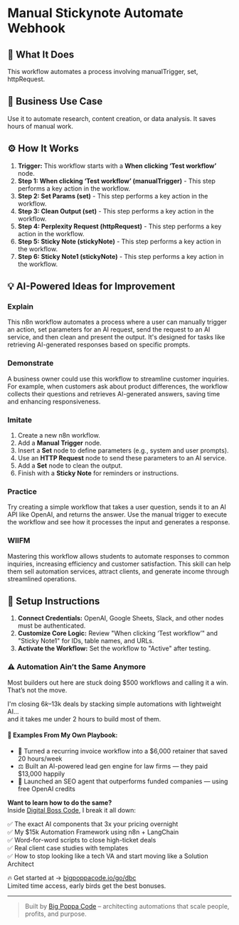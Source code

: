 # Manual Stickynote Automate Webhook

## 🚀 What It Does
This workflow automates a process involving manualTrigger, set, httpRequest.

## 💼 Business Use Case
Use it to automate research, content creation, or data analysis. It saves hours of manual work.

## ⚙️ How It Works
1.  **Trigger:** This workflow starts with a **When clicking ‘Test workflow’** node.
2. **Step 1: When clicking ‘Test workflow’ (manualTrigger)** - This step performs a key action in the workflow.
3. **Step 2: Set Params (set)** - This step performs a key action in the workflow.
4. **Step 3: Clean Output (set)** - This step performs a key action in the workflow.
5. **Step 4: Perplexity Request (httpRequest)** - This step performs a key action in the workflow.
6. **Step 5: Sticky Note (stickyNote)** - This step performs a key action in the workflow.
7. **Step 6: Sticky Note1 (stickyNote)** - This step performs a key action in the workflow.

## 💡 AI-Powered Ideas for Improvement
### Explain
This n8n workflow automates a process where a user can manually trigger an action, set parameters for an AI request, send the request to an AI service, and then clean and present the output. It's designed for tasks like retrieving AI-generated responses based on specific prompts.

### Demonstrate
A business owner could use this workflow to streamline customer inquiries. For example, when customers ask about product differences, the workflow collects their questions and retrieves AI-generated answers, saving time and enhancing responsiveness.

### Imitate
1. Create a new n8n workflow.
2. Add a **Manual Trigger** node.
3. Insert a **Set** node to define parameters (e.g., system and user prompts).
4. Use an **HTTP Request** node to send these parameters to an AI service.
5. Add a **Set** node to clean the output.
6. Finish with a **Sticky Note** for reminders or instructions.

### Practice
Try creating a simple workflow that takes a user question, sends it to an AI API like OpenAI, and returns the answer. Use the manual trigger to execute the workflow and see how it processes the input and generates a response.

### WIIFM
Mastering this workflow allows students to automate responses to common inquiries, increasing efficiency and customer satisfaction. This skill can help them sell automation services, attract clients, and generate income through streamlined operations.

## 🔧 Setup Instructions
1. **Connect Credentials:** OpenAI, Google Sheets, Slack, and other nodes must be authenticated.
2. **Customize Core Logic:** Review "When clicking ‘Test workflow’" and "Sticky Note1" for IDs, table names, and URLs.
3. **Activate the Workflow:** Set the workflow to "Active" after testing.

### ⚠️ Automation Ain’t the Same Anymore

Most builders out here are stuck doing $500 workflows and calling it a win.  
That’s not the move.  

I'm closing $6k–$13k deals by stacking simple automations with lightweight AI...  
and it takes me under 2 hours to build most of them.

#### 🧠 Examples From My Own Playbook:
- 🔁 Turned a recurring invoice workflow into a $6,000 retainer that saved 20 hours/week  
- ⚖️ Built an AI-powered lead gen engine for law firms — they paid $13,000 happily  
- 🚀 Launched an SEO agent that outperforms funded companies — using free OpenAI credits  

**Want to learn how to do the same?**  
Inside [Digital Boss Code](https://bigpoppacode.io/go/dbc), I break it all down:

✅ The exact AI components that 3x your pricing overnight  
✅ My $15k Automation Framework using n8n + LangChain  
✅ Word-for-word scripts to close high-ticket deals  
✅ Real client case studies with templates  
✅ How to stop looking like a tech VA and start moving like a Solution Architect  

🔥 Get started at → [bigpoppacode.io/go/dbc](https://bigpoppacode.io/go/dbc)  
Limited time access, early birds get the best bonuses.

---
> Built by [Big Poppa Code](https://bigpoppacode.io) – architecting automations that scale people, profits, and purpose.
